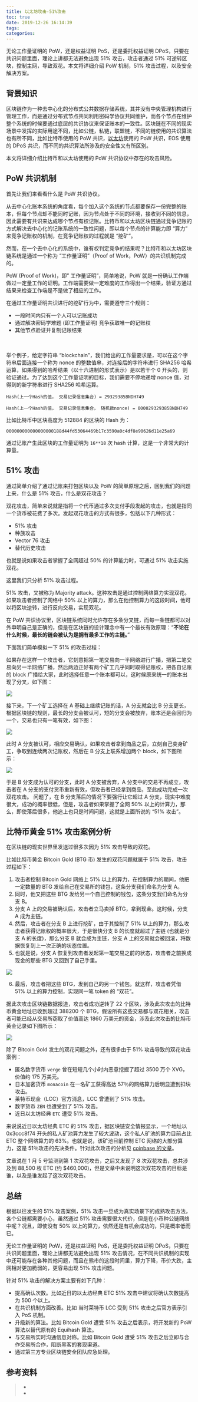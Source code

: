 ```yaml
---
title: 以太坊攻击-51%攻击
toc: true
date: 2019-12-26 16:14:39
tags:
categories:
---
```




无论工作量证明的 PoW，还是权益证明 PoS，还是委托权益证明 DPoS，只要在共识问题里面，理论上讲都无法避免出现 51% 攻击，攻击者通过 51% 可逆转区块，控制主网，导致双花。本文将详细介绍 PoW 机制，51% 攻击过程，以及安全解决方案。



## 背景知识

区块链作为一种去中心化的分布式公共数据存储系统，其并没有中央管理机构进行管理工作，而是通过分布式节点共同利用密码学协议共同维护，而各个节点在维护整个系统的时候要通过底层的共识协议来保证账本的一致性。区块链在不同的现实场景中发挥的实际用途不同，比如公链，私链，联盟链，不同的链使用的共识算法也有所不同，比如比特币使用的 PoW 共识，[以太坊](https://learnblockchain.cn/2017/11/20/whatiseth/)使用的 PoW 共识，EOS 使用的 DPoS 共识，而不同的共识算法所涉及的安全性又有所区别。

本文将详细介绍比特币和以太坊使用的 PoW 共识协议中存在的攻击风险。

## PoW 共识机制

首先让我们来看看什么是 PoW 共识协议。

从去中心化账本系统的角度看，每个加入这个系统的节点都要保存一份完整的账本，但每个节点却不能同时记账，因为节点处于不同的环境，接收到不同的信息，因此需要有共识来达成哪个节点有权记账。比特币和以太坊区块链通过竞争记账的方式解决去中心化的记账系统的一致性问题，即以每个节点的计算能力即 “算力” 来竞争记账权的机制，在竞争记账权的过程就是 “挖矿”。　

然而，在一个去中心化的系统中，谁有权判定竞争的结果呢？比特币和以太坊区块链系统是通过一个称为 “工作量证明”（Proof of Work，PoW）的共识机制完成的。

PoW (Proof of Work)，即” 工作量证明”，简单地说，PoW 就是一份确认工作端做过一定量工作的证明。工作端需要做一定难度的工作得出一个结果，验证方通过结果来检查工作端是不是做了相应的工作。

在通过工作量证明共识进行的挖矿行为中，需要遵守三个规则：

- 一段时间内只有一个人可以记账成功
- 通过解决密码学难题 (即工作量证明) 竞争获取唯一的记账权
- 其他节点验证并复制记账结果

　　

举个例子，给定字符串 “blockchain”，我们给出的工作量要求是，可以在这个字符串后面连接一个称为 nonce 的整数值串，对连接后的字符串进行 SHA256 哈希运算，如果得到的哈希结果（以十六进制的形式表示）是以若干个 0 开头的，则验证通过。为了达到这个工作量证明的目标，我们需要不停地递增 nonce 值，对得到的新字符串进行 SHA256 哈希运算。



```
Hash(上一个Hash的值， 交易记录信息集合) = 29329385BNDH749

Hash(上一个Hash的值， 交易记录信息集合， 随机数nonce) = 000029329385BNDH749
```

比如比特币中区块高度为 512884 的区块的 Hash 为：

```
000000000000000000188d44fd53064469b17c3590a0c4df8e90626d11e25a69
```

通过记账产生此区块的工作量证明为 `16**18` 次 hash 计算，这是一个非常大的计算量。



## 51% 攻击

通过简单介绍了通过记账来打包区块以及 PoW 的简单原理之后，回到我们的问题上来，什么是 51% 攻击，什么是双花攻击？

双花攻击，简单来说就是指将一个代币通过多次支付手段发起的攻击，也就是指同一个货币被花费了多次。发起双花攻击的方式有很多，包括以下几种形式：

- 51% 攻击
- 种族攻击
- Vector 76 攻击
- 替代历史攻击

也就是说如果攻击者掌握了全网超过 50% 的计算能力时，可通过 51% 攻击实施双花。

这里我们只分析 51% 攻击过程。

51% 攻击，又被称为 Majority attack。这种攻击是通过控制网络算力实现双花。如果攻击者控制了网络中 50% 以上的算力，那么在他控制算力的这段时间，他可以将区块逆转，进行反向交易，实现双花。

在 PoW 共识协议里，区块链系统同时允许存在多条分叉链，而每一条链都可以对外申明自己是正确的，但是在区块链的设计理念中有一个最长有效原理：“**不论在什么时候，最长的链会被认为是拥有最多工作的主链。**”

下面我们简单模拟一下 51% 的攻击过程：

如果存在这样一个攻击者，它刻意把第一笔交易向一半网络进行广播，把第二笔交易向另一半网络广播，然后两边正好有两个矿工几乎同时取得记账权，把各自记账的 block 广播给大家，此时选择任意一个账本都可以，这时候原来统一的账本出现了分叉，如下图：

![](以太坊攻击-51%攻击/01.png)



接下来，下一个矿工选择在 A 基础上继续记账的话，A 分支就会比 B 分支更长，根据区块链的规则，最长的分支会被认可，短的分支会被放弃，账本还是会回归为一个，交易也只有一笔有效，如下图：

![](以太坊攻击-51%攻击/02.png)



此时 A 分支被认可，相应交易确认，如果攻击者拿到商品之后，立刻自己变身矿工，争取到连续两次记账权，然后在 B 分支上联系增加两个 block，如下图所示：

![](以太坊攻击-51%攻击/03.png)

于是 B 分支成为认可的分支，此时 A 分支被舍弃，A 分支中的交易不再成立，攻击者在 A 分支的支付货币重新有效，但攻击者已经拿到商品，至此成功完成一次双花攻击。
问题了，在 B 分支落后的情况下要强行让它超过 A 分支，现实中难度很大，成功的概率很低，但是，攻击者如果掌握了全网 50% 以上的计算力，那么，即使落后很多，他追上也只是时间问题，这就是上面所说的 “51% 攻击”。





## 比特币黄金 51% 攻击案例分析

在区块链的现实世界里发送过很多次因为 51% 攻击导致的双花。

比如比特币黄金 Bitcoin Gold (BTG 币) 发生的双花问题就属于 51% 攻击，攻击过程如下：

1. 攻击者控制 Bitcoin Gold 网络上 51% 以上的算力，在控制算力的期间，他把一定数量的 BTG 发给自己在交易所的钱包，这条分支我们命名为分支 A。
2. 同时，他又把这些 BTG 发给另一个自己控制的钱包，这条分支我们命名为分支 B。
3. 分支 A 上的交易被确认后，攻击者立马卖掉 BTG，拿到现金。这时候，分支 A 成为主链。
4. 然后，攻击者在分支 B 上进行挖矿，由于其控制了 51% 以上的算力，那么攻击者获得记账权的概率很大，于是很快分支 B 的长度就超过了主链 (也就是分支 A 的长度)，那么分支 B 就会成为主链，分支 A 上的交易就会被回滚，将数据恢复到上一次正确的状态位置。
5. 也就是说，分支 A 恢复到攻击者发起第一笔交易之前的状态，攻击者之前换成现金的那些 BTG 又回到了自己手里。

![](以太坊攻击-51%攻击/04.png)

6. 最后，攻击者把这些 BTG，发到自己的另一个钱包。就这样，攻击者凭借 51% 以上的算力控制，实现同一笔 token 的 “双花”。



据此次攻击区块链数据报道，攻击者成功逆转了 22 个区块，涉及此次攻击的比特币黄金地址已收到超过 388200 个 BTG，假设所有这些交易都与双花相关，攻击者可能已经从交易所窃取了价值高达 1860 万美元的资金，涉及此次攻击的比特币黄金记录如下图所示：



![](以太坊攻击-51%攻击/05.png)

除了 Bitcoin Gold 发生的双花问题之外，还有很多由于 51% 攻击导致的双花攻击案例：

- 匿名数字货币 `verge` 曾在短短几个小时内恶意挖掘了超过 3500 万个 XVG，价值约 175 万美元。
- 日本加密货币 `monacoin` 在一名矿工获得高达 57％的网络算力后明显遭到扣块攻击。
- 莱特币现金（LCC）官方消息，LCC 曾遭到了 51% 攻击。
- 数字货币 `ZEN` 也遭受到了 51% 攻击。
- 近日以太坊经典 `ETC` 遭受 51% 攻击。

来说说近日以太坊经典 ETC 的 51% 攻击，据区块链安全情报显示，一个地址以 0x3ccc8f74 开头的私人矿池算力发生了较大波动，这个私人矿池的算力目前占比 ETC 整个网络算力的 63%。也就是说，该矿池目前控制 ETC 网络的大部分算力，这是 51％攻击的先决条件。针对此次攻击的分析见 [coinbase 的文章](https://blog.coinbase.com/ethereum-classic-etc-is-currently-being-51-attacked-33be13ce32de)。

文章说在 1 月 5 号监测到第 1 次双花攻击，之后又发现了 8 次双花攻击，总共涉及到 88,500 枚 ETC (约 $460,000)，但是文章中未说明这次双花攻击的目标是谁，以及是谁发起了这次双花攻击。

## 总结

根据以往发生的 51% 攻击案例，51% 攻击一旦成为真实场景下的成熟攻击方法，各个公链都需要小心，虽然通过 51% 攻击需要很大代价，但是在小币种公链网络中呢？况且，即使没有 50% 以上的算力，依然还是有机会成功的，只是概率低而已。

无论工作量证明的 PoW，还是权益证明 PoS，还是委托权益证明 DPoS，只要在共识问题里面，理论上讲都无法避免出现 51% 攻击情况，在不同共识机制的实现中还可能存在各种其他问题，而且在熊市的这段时间里，算力下降，币价大跌，主网相对更加脆弱的，更容易出现 51% 攻击问题。

针对 51% 攻击的解决方案主要有如下几种：

- 提高确认次数。比如近日的以太坊经典 ETC 51% 攻击中建议将确认次数提高为 500 个以上。
- 在共识机制方面改善。比如 当时莱特币 LCC 受到 51% 攻击之后官方表示引入 PoS 机制。
- 升级新的算法。比如 Bitcoin Gold 遭受 51% 攻击之后表示，将开发新的 PoW 算法以替代原有的 Equihash 算法。
- 与交易所实时沟通信息对称。比如 Bitcoin Gold 遭受 51% 攻击之后立即与合作交易所合作，阻断黑客的套现渠道。
- 通过第三方专业区块链安全团队应急处理。

## 参考资料

> - []()
> - []()
